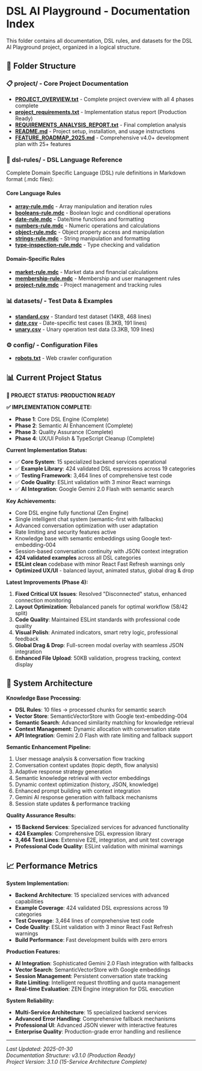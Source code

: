 # DSL AI Playground - Documentation Index

This folder contains all documentation, DSL rules, and datasets for the DSL AI Playground project, organized in a logical structure.

## 📂 Folder Structure

### 📋 **project/** - Core Project Documentation
- **[PROJECT_OVERVIEW.txt](./project/PROJECT_OVERVIEW.txt)** - Complete project overview with all 4 phases complete
- **[project_requirements.txt](./project/project_requirements.txt)** - Implementation status report (Production Ready)
- **[REQUIREMENTS_ANALYSIS_REPORT.txt](./project/REQUIREMENTS_ANALYSIS_REPORT.txt)** - Final completion analysis
- **[README.md](./project/README.md)** - Project setup, installation, and usage instructions
- **[FEATURE_ROADMAP_2025.md](./FEATURE_ROADMAP_2025.md)** - Comprehensive v4.0+ development plan with 25+ features

### 🔧 **dsl-rules/** - DSL Language Reference
Complete Domain Specific Language (DSL) rule definitions in Markdown format (.mdc files):

#### Core Language Rules
- **[array-rule.mdc](./dsl-rules/array-rule.mdc)** - Array manipulation and iteration rules
- **[booleans-rule.mdc](./dsl-rules/booleans-rule.mdc)** - Boolean logic and conditional operations  
- **[date-rule.mdc](./dsl-rules/date-rule.mdc)** - Date/time functions and formatting
- **[numbers-rule.mdc](./dsl-rules/numbers-rule.mdc)** - Numeric operations and calculations
- **[object-rule.mdc](./dsl-rules/object-rule.mdc)** - Object property access and manipulation
- **[strings-rule.mdc](./dsl-rules/strings-rule.mdc)** - String manipulation and formatting
- **[type-inspection-rule.mdc](./dsl-rules/type-inspection-rule.mdc)** - Type checking and validation

#### Domain-Specific Rules
- **[market-rule.mdc](./dsl-rules/market-rule.mdc)** - Market data and financial calculations
- **[membership-rule.mdc](./dsl-rules/membership-rule.mdc)** - Membership and user management rules
- **[project-rule.mdc](./dsl-rules/project-rule.mdc)** - Project management and tracking rules

### 📊 **datasets/** - Test Data & Examples
- **[standard.csv](./datasets/standard.csv)** - Standard test dataset (14KB, 468 lines)
- **[date.csv](./datasets/date.csv)** - Date-specific test cases (8.3KB, 191 lines)
- **[unary.csv](./datasets/unary.csv)** - Unary operation test data (3.3KB, 109 lines)

### ⚙️ **config/** - Configuration Files  
- **[robots.txt](./config/robots.txt)** - Web crawler configuration

## 📊 Current Project Status

**🎯 PROJECT STATUS: PRODUCTION READY**

**✅ IMPLEMENTATION COMPLETE:**
- **Phase 1**: Core DSL Engine (Complete)
- **Phase 2**: Semantic AI Enhancement (Complete) 
- **Phase 3**: Quality Assurance (Complete)
- **Phase 4**: UX/UI Polish & TypeScript Cleanup (Complete)

**Current Implementation Status:**
- ✅ **Core System**: 15 specialized backend services operational
- ✅ **Example Library**: 424 validated DSL expressions across 19 categories
- ✅ **Testing Framework**: 3,464 lines of comprehensive test code
- ✅ **Code Quality**: ESLint validation with 3 minor React warnings
- ✅ **AI Integration**: Google Gemini 2.0 Flash with semantic search

**Key Achievements:**
- Core DSL engine fully functional (Zen Engine)
- Single intelligent chat system (semantic-first with fallbacks)
- Advanced conversation optimization with user adaptation
- Rate limiting and security features active
- Knowledge base with semantic embeddings using Google text-embedding-004
- Session-based conversation continuity with JSON context integration
- **424 validated examples** across all DSL categories
- **ESLint clean** codebase with minor React Fast Refresh warnings only
- **Optimized UX/UI** - balanced layout, animated status, global drag & drop

**Latest Improvements (Phase 4):**
1. **Fixed Critical UX Issues**: Resolved "Disconnected" status, enhanced connection monitoring
2. **Layout Optimization**: Rebalanced panels for optimal workflow (58/42 split)
3. **Code Quality**: Maintained ESLint standards with professional code quality
4. **Visual Polish**: Animated indicators, smart retry logic, professional feedback
5. **Global Drag & Drop**: Full-screen modal overlay with seamless JSON integration
6. **Enhanced File Upload**: 50KB validation, progress tracking, context display

## 🎯 System Architecture

**Knowledge Base Processing:**
- **DSL Rules**: 10 files → processed chunks for semantic search
- **Vector Store**: SemanticVectorStore with Google text-embedding-004
- **Semantic Search**: Advanced similarity matching for knowledge retrieval
- **Context Management**: Dynamic allocation with conversation state
- **API Integration**: Gemini 2.0 Flash with rate limiting and fallback support

**Semantic Enhancement Pipeline:**
1. User message analysis & conversation flow tracking
2. Conversation context updates (topic depth, flow analysis)
3. Adaptive response strategy generation
4. Semantic knowledge retrieval with vector embeddings
5. Dynamic context optimization (history, JSON, knowledge)
6. Enhanced prompt building with context integration
7. Gemini AI response generation with fallback mechanisms
8. Session state updates & performance tracking

**Quality Assurance Results:**
- **15 Backend Services**: Specialized services for advanced functionality
- **424 Examples**: Comprehensive DSL expression library
- **3,464 Test Lines**: Extensive E2E, integration, and unit test coverage
- **Professional Code Quality**: ESLint validation with minimal warnings

## 📈 Performance Metrics

**System Implementation:**
- **Backend Architecture**: 15 specialized services with advanced capabilities
- **Example Coverage**: 424 validated DSL expressions across 19 categories
- **Test Coverage**: 3,464 lines of comprehensive test code
- **Code Quality**: ESLint validation with 3 minor React Fast Refresh warnings
- **Build Performance**: Fast development builds with zero errors

**Production Features:**
- **AI Integration**: Sophisticated Gemini 2.0 Flash integration with fallbacks
- **Vector Search**: SemanticVectorStore with Google embeddings
- **Session Management**: Persistent conversation state tracking
- **Rate Limiting**: Intelligent request throttling and quota management
- **Real-time Evaluation**: ZEN Engine integration for DSL execution

**System Reliability:**
- **Multi-Service Architecture**: 15 specialized backend services
- **Advanced Error Handling**: Comprehensive fallback mechanisms
- **Professional UI**: Advanced JSON viewer with interactive features
- **Enterprise Quality**: Production-grade error handling and resilience

---

*Last Updated: 2025-01-30*  
*Documentation Structure: v3.1.0 (Production Ready)*  
*Project Version: 3.1.0 (15-Service Architecture Complete)* 
